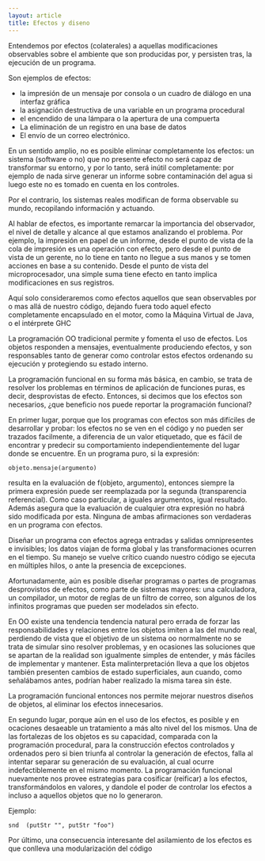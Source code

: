 ```yaml
---
layout: article
title: Efectos y diseno
---
```


Entendemos por efectos (colaterales) a aquellas modificaciones observables sobre el ambiente que son producidas por, y persisten tras, la ejecución de un programa.

Son ejemplos de efectos:

-   la impresión de un mensaje por consola o un cuadro de diálogo en una interfaz gráfica
-   la asignación destructiva de una variable en un programa procedural
-   el encendido de una lámpara o la apertura de una compuerta
-   La eliminación de un registro en una base de datos
-   El envío de un correo electrónico.

En un sentido amplio, no es posible eliminar completamente los efectos: un sistema (software o no) que no presente efecto no será capaz de transformar su entorno, y por lo tanto, será inútil completamente: por ejemplo de nada sirve generar un informe sobre contaminación del agua si luego este no es tomado en cuenta en los controles.

Por el contrario, los sistemas reales modifican de forma observable su mundo, recopilando información y actuando.

Al hablar de efectos, es importante remarcar la importancia del observador, el nivel de detalle y alcance al que estamos analizando el problema. Por ejemplo, la impresión en papel de un informe, desde el punto de vista de la cola de impresión es una operación con efecto, pero desde el punto de vista de un gerente, no lo tiene en tanto no llegue a sus manos y se tomen acciones en base a su contenido. Desde el punto de vista del microprocesador, una simple suma tiene efecto en tanto implica modificaciones en sus registros.

Aquí solo consideraremos como efectos aquellos que sean observables por o mas allá de nuestro código, dejando fuera todo aquel efecto completamente encapsulado en el motor, como la Máquina Virtual de Java, o el intérprete GHC

La programación OO tradicional permite y fomenta el uso de efectos. Los objetos responden a mensajes, eventualmente produciendo efectos, y son responsables tanto de generar como controlar estos efectos ordenando su ejecución y protegiendo su estado interno.

La programación funcional en su forma más básica, en cambio, se trata de resolver los problemas en términos de aplicación de funciones puras, es decir, desprovistas de efecto. Entonces, si decimos que los efectos son necesarios, ¿que beneficio nos puede reportar la programación funcional?

En primer lugar, porque que los programas con efectos son más difíciles de desarrollar y probar: los efectos no se ven en el código y no pueden ser trazados facilmente, a diferencia de un valor etiquetado, que es fácil de encontrar y predecir su comportamiento independientemente del lugar donde se encuentre. En un programa puro, si la expresión:

`objeto.mensaje(argumento) `

resulta en la evaluación de f(objeto, argumento), entonces siempre la primera expresión puede ser reemplazada por la segunda (transparencia referencial). Como caso particular, a iguales argumentos, igual resultado. Además asegura que la evaluación de cualquier otra expresión no habrá sido modificada por esta. Ninguna de ambas afirmaciones son verdaderas en un programa con efectos.

Diseñar un programa con efectos agrega entradas y salidas omnipresentes e invisibles; los datos viajan de forma global y las transformaciones ocurren en el tiempo. Su manejo se vuelve crítico cuando nuestro código se ejecuta en múltiples hilos, o ante la presencia de excepciones.

Afortunadamente, aún es posible diseñar programas o partes de programas desprovistos de efectos, como parte de sistemas mayores: una calculadora, un compilador, un motor de reglas de un filtro de correo, son algunos de los infinitos programas que pueden ser modelados sin efecto.

En OO existe una tendencia tendencia natural pero errada de forzar las responsabilidades y relaciones entre los objetos imiten a las del mundo real, perdiendo de vista que el objetivo de un sistema oo normalmente no se trata de simular sino resolver problemas, y en ocasiones las soluciones que se apartan de la realidad son igualmente simples de entender, y más fáciles de implementar y mantener. Esta malinterpretación lleva a que los objetos también presenten cambios de estado superficiales, aun cuando, como señalábamos antes, podrían haber realizado la misma tarea sin éste.

La programación funcional entonces nos permite mejorar nuestros diseños de objetos, al eliminar los efectos innecesarios.

En segundo lugar, porque aún en el uso de los efectos, es posible y en ocaciones desaeable un tratamiento a más alto nivel del los mismos. Una de las fortalezas de los objetos es su capacidad, comparada con la programación procedural, para la construcción efectos controlados y ordenados pero si bien triunfa al controlar la generación de efectos, falla al intentar separar su generación de su evaluación, al cual ocurre indefectiblemente en el mismo momento. La programación funcional nuevamente nos provee estrategias para cosificar (reificar) a los efectos, transformándolos en valores, y dandole el poder de controlar los efectos a incluso a aquellos objetos que no lo generaron.

Ejemplo:

`snd  (putStr "", putStr "foo")`

Por último, una consecuencia interesante del asilamiento de los efectos es que conlleva una modularización del código
